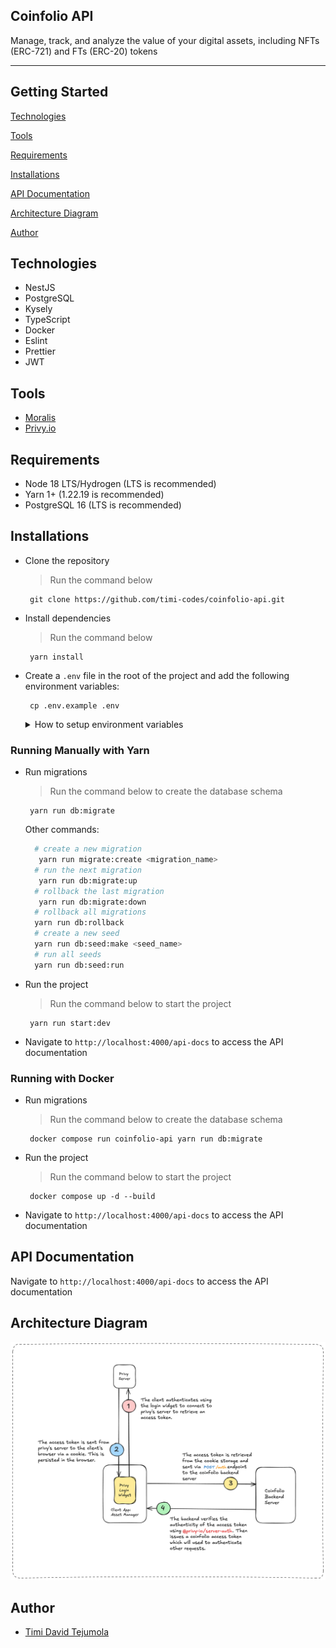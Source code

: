 ## Coinfolio API
Manage, track, and analyze the value of your digital assets, including NFTs (ERC-721) and FTs (ERC-20) tokens

---
## Getting Started

[Technologies](#technologies)

[Tools](#tools)

[Requirements](#requirements)

[Installations](#installations)

[API Documentation](#api-documentation)

[Architecture Diagram](#architecture-diagram)

[Author](#author)

## Technologies

- NestJS
- PostgreSQL
- Kysely
- TypeScript
- Docker
- Eslint
- Prettier
- JWT

## Tools
- [Moralis](https://developers.moralis.com/)
- [Privy.io](https://www.privy.io/)


## Requirements

- Node 18 LTS/Hydrogen (LTS is recommended)
- Yarn 1+ (1.22.19 is recommended)
- PostgreSQL 16 (LTS is recommended)


## Installations

- Clone the repository
  > Run the command below 
  ```shell
   git clone https://github.com/timi-codes/coinfolio-api.git
  ```

- Install dependencies
  > Run the command below
  ```shell
   yarn install
  ```

- Create a `.env` file in the root of the project and add the following environment variables:
  ```shell
   cp .env.example .env
  ```
  <details>
    <summary>How to setup environment variables</summary>

    Below are the environment variables required for the project along with links to setup instructions for each service.

    ### Database Setup
    - `DB_HOST=localhost`
    - `DB_PORT=5432`
    - `DB_NAME=coinfolio`
    - `DB_USER=postgres`
    - `DB_PASSWORD=postgres`

    [Database Setup Guide](https://www.postgresql.org/download/)

    ### Moralis API Setup
    - `MORALIS_API_KEY=your-api-key-here`

    [Moralis Setup Guide](https://moralis.io/)

    ### JWT Configuration
    - `JWT_SECRET=your-jwt-secret`
    - `JWT_EXPIRES_IN=7d`
    - `JWT_ISSUER=coinfolio`
    - `JWT_AUDIENCE=coinfolio`

    [JWT Setup Guide](https://jwt.io/)

    ### Privy API Setup
    - `PRIVY_APP_ID=your-privy-app-id`
    - `PRIVY_APP_SECRET=your-privy-app-secret`

    [Privy Setup Guide](https://privy.io/)

    ### Redis Setup
    - `REDIS_HOST=localhost`
    - `REDIS_PORT=6379`

    [Redis Setup Guide](https://redis.io/docs/latest/operate/oss_and_stack/install/install-redis/)

  </details>

### Running Manually with Yarn
- Run migrations
  > Run the command below to create the database schema
  ```shell
   yarn run db:migrate
  ```
  Other commands:
    ```bash
      # create a new migration
       yarn run migrate:create <migration_name>
      # run the next migration
       yarn run db:migrate:up
      # rollback the last migration
       yarn run db:migrate:down
      # rollback all migrations
      yarn run db:rollback
      # create a new seed
      yarn run db:seed:make <seed_name>
      # run all seeds
      yarn run db:seed:run
    ```

- Run the project
  > Run the command below to start the project
  ```shell
   yarn run start:dev
  ```

- Navigate to `http://localhost:4000/api-docs` to access the API documentation


### Running with Docker

- Run migrations
  > Run the command below to create the database schema
  ```shell
   docker compose run coinfolio-api yarn run db:migrate
  ```

- Run the project
  > Run the command below to start the project
  ```shell
   docker compose up -d --build
  ```

- Navigate to `http://localhost:4000/api-docs` to access the API documentation


## API Documentation
Navigate to `http://localhost:4000/api-docs` to access the API documentation

## Architecture Diagram
![Logo](./docs/auth-architecture-image.png)


## Author
- [Timi David Tejumola](https://linkedin.com/in/timitejumola)
